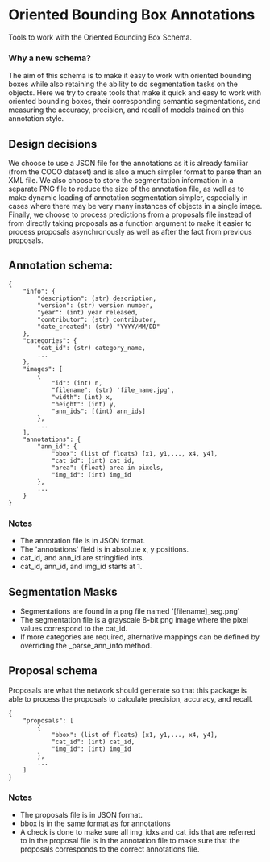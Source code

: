 # Oriented Bounding Box Annotations
Tools to work with the Oriented Bounding Box Schema.

### Why a new schema?
The aim of this schema is to make it easy to work with oriented bounding boxes while also retaining the ability to do segmentation tasks on the objects.
Here we try to create tools that make it quick and easy to work with oriented bounding boxes, their corresponding semantic segmentations, and measuring the accuracy, precision, and recall of models trained on this annotation style.

## Design decisions
We choose to use a JSON file for the annotations as it is already familiar (from the COCO dataset) and is also a much simpler format to parse than an XML file. 
We also choose to store the segmentation information in a separate PNG file to reduce the size of the annotation file, as well as to make dynamic loading of annotation segmentation simpler, especially in cases where there may be very many instances of objects in a single image.
Finally, we choose to process predictions from a proposals file instead of from directly taking proposals as a function argument to make it easier to process proposals asynchronously as well as after the fact from previous proposals.

## Annotation schema:

```
{
    "info": {
        "description": (str) description,
        "version": (str) version number,
        "year": (int) year released,
        "contributor": (str) contributor,
        "date_created": (str) "YYYY/MM/DD"
    },
    "categories": {
        "cat_id": (str) category_name,
        ...
    },
    "images": [
        {
            "id": (int) n,
            "filename": (str) 'file_name.jpg',
            "width": (int) x,
            "height": (int) y,
            "ann_ids": [(int) ann_ids]
        },
        ...
    ],
    "annotations": {
        "ann_id": {
            "bbox": (list of floats) [x1, y1,..., x4, y4],
            "cat_id": (int) cat_id,
            "area": (float) area in pixels,
            "img_id": (int) img_id
        },
        ...
    }
}
```

### Notes
- The annotation file is in JSON format.
- The 'annotations' field is in absolute x, y positions.
- cat_id, and ann_id are stringified ints.
- cat_id, ann_id, and img_id starts at 1.

## Segmentation Masks
- Segmentations are found in a png file named '[filename]_seg.png'
- The segmentation file is a grayscale 8-bit png image where the pixel values correspond to the cat_id.
- If more categories are required, alternative mappings can be defined by overriding the _parse_ann_info method.


## Proposal schema
Proposals are what the network should generate so that this package is able to process the proposals to calculate precision, accuracy, and recall.

```
{
    "proposals": [
        {
            "bbox": (list of floats) [x1, y1,..., x4, y4],
            "cat_id": (int) cat_id,
            "img_id": (int) img_id
        },
        ...
    ]
}
```

### Notes
- The proposals file is in JSON format.
- bbox is in the same format as for annotations
- A check is done to make sure all img_idxs and cat_ids that are referred to in the proposal file is in the annotation file to make sure that the proposals corresponds to the correct annotations file.
